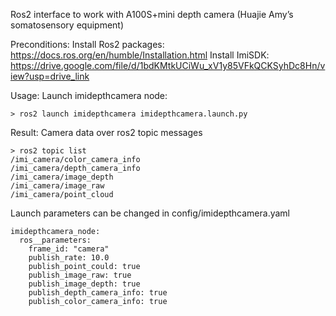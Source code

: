 Ros2 interface to work with A100S+mini depth camera (Huajie Amy’s somatosensory equipment)

Preconditions:
Install Ros2 packages: https://docs.ros.org/en/humble/Installation.html
Install ImiSDK: https://drive.google.com/file/d/1bdKMtkUCiWu_xV1y85VFkQCKSyhDc8Hn/view?usp=drive_link

Usage:
Launch imidepthcamera node:
```
> ros2 launch imidepthcamera imidepthcamera.launch.py
```

Result:
Camera data over ros2 topic messages
```
> ros2 topic list
/imi_camera/color_camera_info
/imi_camera/depth_camera_info
/imi_camera/image_depth
/imi_camera/image_raw
/imi_camera/point_cloud
```

Launch parameters can be changed in config/imidepthcamera.yaml
```
imidepthcamera_node:
  ros__parameters:
    frame_id: "camera"
    publish_rate: 10.0
    publish_point_could: true
    publish_image_raw: true
    publish_image_depth: true
    publish_depth_camera_info: true
    publish_color_camera_info: true
```
